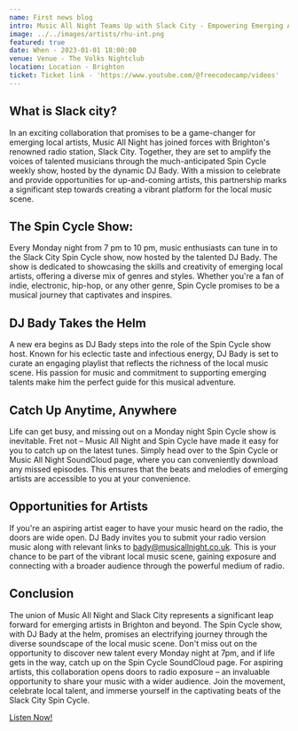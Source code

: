 ```yaml
---
name: First news blog
intro: Music All Night Teams Up with Slack City - Empowering Emerging Artists through Spin Cycle
image: ../../images/artists/rhu-int.png
featured: true
date: When - 2023-01-01 18:00:00
venue: Venue - The Volks Nightclub
location: Location - Brighton
ticket: Ticket link - 'https://www.youtube.com/@freecodecamp/videos'
---
```


## What is Slack city?

In an exciting collaboration that promises to be a game-changer for emerging local artists, Music
All Night has joined forces with Brighton's renowned radio station, Slack City. Together, they are
set to amplify the voices of talented musicians through the much-anticipated Spin Cycle weekly show,
hosted by the dynamic DJ Bady. With a mission to celebrate and provide opportunities for
up-and-coming artists, this partnership marks a significant step towards creating a vibrant platform
for the local music scene.

## The Spin Cycle Show:

Every Monday night from 7 pm to 10 pm, music enthusiasts can tune in to the Slack City Spin Cycle
show, now hosted by the talented DJ Bady. The show is dedicated to showcasing the skills and
creativity of emerging local artists, offering a diverse mix of genres and styles. Whether you're a
fan of indie, electronic, hip-hop, or any other genre, Spin Cycle promises to be a musical journey
that captivates and inspires.

## DJ Bady Takes the Helm

A new era begins as DJ Bady steps into the role of the Spin Cycle show host. Known for his eclectic
taste and infectious energy, DJ Bady is set to curate an engaging playlist that reflects the
richness of the local music scene. His passion for music and commitment to supporting emerging
talents make him the perfect guide for this musical adventure.

## Catch Up Anytime, Anywhere

Life can get busy, and missing out on a Monday night Spin Cycle show is inevitable. Fret not – Music
All Night and Spin Cycle have made it easy for you to catch up on the latest tunes. Simply head over
to the Spin Cycle or Music All Night SoundCloud page, where you can conveniently download any missed
episodes. This ensures that the beats and melodies of emerging artists are accessible to you at your
convenience.

## Opportunities for Artists

If you're an aspiring artist eager to have your music heard on the radio, the doors are wide open.
DJ Bady invites you to submit your radio version music along with relevant links to
bady@musicallnight.co.uk. This is your chance to be part of the vibrant local music scene, gaining
exposure and connecting with a broader audience through the powerful medium of radio.

## Conclusion

The union of Music All Night and Slack City represents a significant leap forward for emerging
artists in Brighton and beyond. The Spin Cycle show, with DJ Bady at the helm, promises an
electrifying journey through the diverse soundscape of the local music scene. Don't miss out on the
opportunity to discover new talent every Monday night at 7pm, and if life gets in the way, catch up
on the Spin Cycle SoundCloud page. For aspiring artists, this collaboration opens doors to radio
exposure – an invaluable opportunity to share your music with a wider audience. Join the movement,
celebrate local talent, and immerse yourself in the captivating beats of the Slack City Spin Cycle.

[Listen Now!](https://soundcloud.com/music-all-night/spin-rhu-fful-interview-and-guest-mix?si=c2619849e23b4814a6b0769073713a18&utm_source=clipboard&utm_medium=text&utm_campaign=social_sharing)
